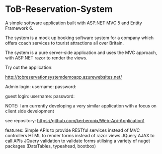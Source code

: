 # ToB-Reservation-System

A simple software application built with ASP.NET MVC 5 and Entity Framework 6.

The system is a mock up booking software system for a company which offers coach services to tourist attractions all over Britain.

The system is a pure server-side application and uses the MVC approach, with ASP.NET razor to render the views.

Try out the application:

http://tobreservationsystemdemoapp.azurewebsites.net/

Admin login: 
username:
password:

guest login:
username:
password:

NOTE: I am currently developing a very similar application with a focus on client side development

see repository: https://github.com/kerberonix/Web-Api-Application1

features:
Simple APIs to provide RESTful services instead of MVC controllers
HTML to render forms instead of razor views
JQuery AJAX to call APIs
JQuery validation to validate forms
utilising a variety of nuget packages (DataTables, typeahead, bootbox)



